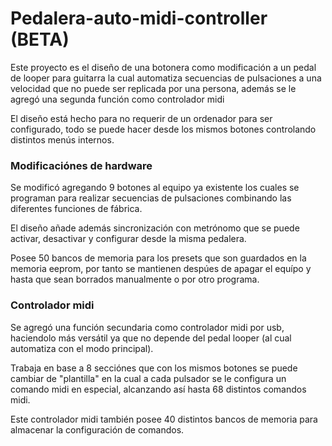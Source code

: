 # Pedalera-auto-midi-controller (BETA)
Este proyecto es el diseño de una botonera como modificación a un pedal de looper para guitarra la cual automatiza secuencias de pulsaciones a una velocidad que no puede ser replicada por una persona, además se le agregó una segunda función como controlador midi

El diseño está hecho para no requerir de un ordenador para ser configurado, todo se puede hacer desde los mismos botones controlando distintos menús internos.

### Modificaciónes de hardware
Se modificó agregando 9 botones al equipo ya existente los cuales se programan para realizar secuencias de pulsaciones combinando las diferentes funciones de fábrica.

El diseño añade además sincronización con metrónomo que se puede activar, desactivar y configurar desde la misma pedalera.

Posee 50 bancos de memoria para los presets que son guardados en la memoria eeprom, por tanto se mantienen despúes de apagar el equípo y hasta que sean borrados manualmente o por otro programa.

### Controlador midi
Se agregó una función secundaria como controlador midi por usb, haciendolo más versátil ya que no depende del pedal looper (al cual automatiza con el modo principal).

Trabaja en base a 8 secciónes que con los mismos botones se puede cambiar de "plantilla" en la cual a cada pulsador se le configura un comando midi en especial, alcanzando así hasta 68 distintos comandos midi.

Este controlador midi también posee 40 distintos bancos de memoria para almacenar la configuración de comandos.
